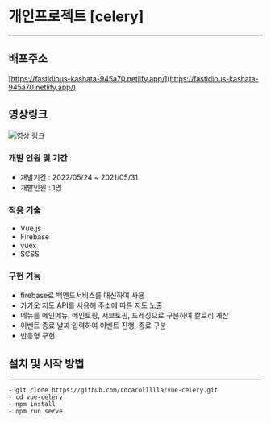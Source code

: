 # 개인프로젝트 [celery]
---

## 배포주소

[https://fastidious-kashata-945a70.netlify.app/](https://fastidious-kashata-945a70.netlify.app/)

## 영상링크

[![영상 링크](https://img.youtube.com/vi/n8oG_LgtOIU/0.jpg)](https://youtu.be/n8oG_LgtOIU?t=0s) 

### 개발 인원 및 기간

- 개발기간 : 2022/05/24 ~ 2021/05/31
- 개발인원 : 1명

### 적용 기술
- Vue.js
- Firebase
- vuex
- SCSS


### 구현 기능
- firebase로 백엔드서비스를 대신하여 사용
- 카카오 지도 API를 사용해 주소에 따른 지도 노출
- 메뉴를 메인메뉴, 메인토핑, 서브토핑, 드레싱으로 구분하여 칼로리 계산
- 이벤트 종료 날짜 입력하여 이벤트 진행, 종료 구분
- 반응형 구현



## 설치 및 시작 방법
---
```
- git clone https://github.com/cocacollllla/vue-celery.git
- cd vue-celery
- npm install
- npm run serve
```
    
    
